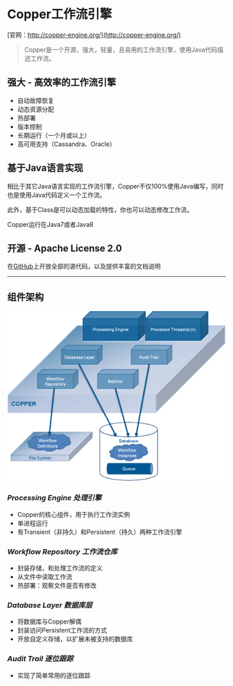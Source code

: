 # Copper工作流引擎

[官网：http://copper-engine.org/](http://copper-engine.org/)

> Copper是一个开源，强大，轻量，且易用的工作流引擎，使用Java代码描述工作流。

## 强大 - 高效率的工作流引擎

- 自动故障恢复  
- 动态资源分配
- 热部署
- 版本控制
- 长期运行（一个月或以上）
- 高可用支持（Cassandra、Oracle）

## 基于Java语言实现

相比于其它Java语言实现的工作流引擎，Copper不仅100%使用Java编写，同时也是使用Java代码定义一个工作流。

此外，基于Class是可以动态加载的特性，你也可以动态修改工作流。

Copper运行在Java7或者Java8

## 开源 - Apache License 2.0

在[GitHub](https://github.com/copper-engine/copper-engine)上开放全部的源代码，以及提供丰富的文档说明

---

## 组件架构

![组件架构](workflows-architecture.gif)

### *Processing Engine 处理引擎*

- Copper的核心组件，用于执行工作流实例
- 单进程运行
- 有Transient（非持久）和Persistent（持久）两种工作流引擎

### *Workflow Repository 工作流仓库*

- 封装存储，和处理工作流的定义
- 从文件中读取工作流
- 热部署：观察文件是否有修改

### *Database Layer 数据库层*

- 将数据库与Copper解偶
- 封装访问Persistent工作流的方式
- 开放自定义存储，以扩展未被支持的数据库

### *Audit Trail 逐位跟踪*

- 实现了简单常用的逐位跟踪